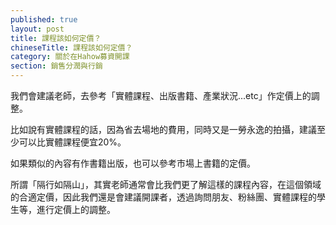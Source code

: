 ```yaml
---
published: true
layout: post
title: 課程該如何定價？
chineseTitle: 課程該如何定價？
category: 關於在Hahow募資開課
section: 銷售分潤與行銷
---
```

 

我們會建議老師，去參考「實體課程、出版書籍、產業狀況...etc」作定價上的調整。

比如說有實體課程的話，因為省去場地的費用，同時又是一勞永逸的拍攝，建議至少可以比實體課程便宜20%。

如果類似的內容有作書籍出版，也可以參考市場上書籍的定價。

所謂「隔行如隔山」，其實老師通常會比我們更了解這樣的課程內容，在這個領域的合適定價，因此我們還是會建議開課者，透過詢問朋友、粉絲團、實體課程的學生等，進行定價上的調整。
